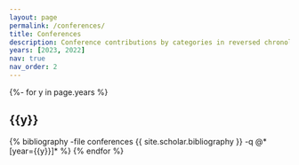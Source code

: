 ```yaml
---
layout: page
permalink: /conferences/
title: Conferences
description: Conference contributions by categories in reversed chronological order. generated by jekyll-scholar.
years: [2023, 2022]
nav: true
nav_order: 2
---
```

<!-- _pages/conferences.md -->
<div class="publications">

{%- for y in page.years %}
  <h2 class="year">{{y}}</h2>
  {% bibliography -file conferences {{ site.scholar.bibliography }} -q @*[year={{y}}]* %}
{% endfor %}

</div>
